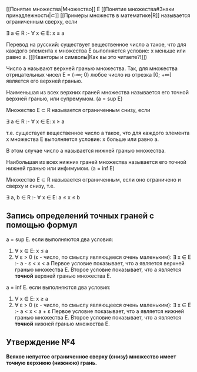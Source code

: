 [[Понятие множества|Множество]] E [[Понятие множества#Знаки принадлежности|⊂]] [[Примеры множеств в математике|R]] называется ограниченным сверху, если

∃ a ∈ R :- ∀ x ∈ E: x ≤ a 

Перевод на русский: существует вещественное число a такое, что для каждого элемента x множества E выполняется условие: x меньше или равно a. ([[Кванторы и символы|Как вы это читаете?!]])

Число a называют верхней гранью множества. Так, для множества отрицательных чисел E = (-∞; 0) любое число из отрезка \[0; +∞\] является его верхней гранью.

Наименьшая из всех верхних граней множества называется его точной верхней гранью, или супремумом. (a = sup E)

Множество E ⊂ R называется ограниченным снизу, если

∃ a ∈ R :- ∀ x ∈ E: x ≥ a

т.е. существует вещественное число a такое, что для каждого элемента x множества E выполняется условие: x больше или равно a.

В этом случае число a называется нижней гранью множества.

Наибольшая из всех нижних граней множества называется его точной нижней гранью или инфимумом. (a = inf E)

Множество E ⊂ R называется ограниченным, если оно ограничено и сверху и снизу, т.е.

∃ a, b ∈ R :- ∀ x ∈ E: a ≤ x ≤ b
## Запись определений точных граней с помощью формул

a = sup E. если выполняются два условия:
1. ∀ x ∈ E: x ≤ a
2. ∀ ε > 0 (ε - число, по смыслу являющееся очень маленьким): ∃ x ∈ E :- a - ε < x < a
Первое условие показывает, что a является верхней гранью множества E. Второе условие показывает, что a является **точной** верхней гранью множества E.

a = inf E. если выполняются два условия:
1. ∀ x ∈ E: x ≥ a
2. ∀ ε > 0 (ε - число, по смыслу являющееся очень маленьким): ∃ x ∈ E :- a < x < a + ε
Первое условие показывает, что a является нижней гранью множества E. Второе условие показывает, что a является **точной** нижней гранью множества E.
## Утверждение №4
**Всякое непустое ограниченное сверху (снизу) множество имеет точную верхнюю (нижнюю) грань.**

